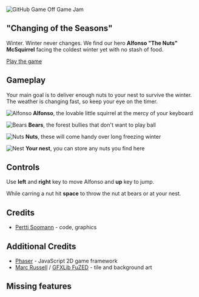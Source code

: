 ![GitHub Game Off Game Jam](http://webviking.co.uk/github-gameoff/github/screenshot.png)

## "Changing of the Seasons"

Winter. Winter never changes. We find our hero **Alfonso "The Nuts" McSquirrel** facing the coldest winter yet with no stash of food.

[Play the game](https://webviking.co.uk/github-gameoff/)

## Gameplay

Your main goal is to deliver enough nuts to your nest to survive the winter. The weather is changing fast, so keep your eye on the timer.

![Alfonso](http://webviking.co.uk/github-gameoff/github/alfonso.png) **Alfonso**, the lovable little squirrel at the mercy of your keyboard

![Bears](http://webviking.co.uk/github-gameoff/github/bear.png) **Bears**, the forest bullies that don't want to play ball

![Nuts](http://webviking.co.uk/github-gameoff/github/nut.png) **Nuts**, these will come handy over long freezing winter

![Nest](http://webviking.co.uk/github-gameoff/github/home.png) **Your nest**, you can store any nuts you find here

## Controls

Use **left** and **right** key to move Alfonso and **up** key to jump.

While carring a nut hit **space** to throw the nut at bears or at your nest.

## Credits

* [Pertti Soomann](https://twitter.com/toooldtoocold) - code, graphics

## Additional Credits

* [Phaser](https://github.com/photonstorm/phaser) - JavaScript 2D game framework
* [Marc Russell](http://www.spicypixel.net) / [GFXLib FuZED](http://opengameart.org/content/gfxlib-fuzed) - tile and background art

## Missing features

